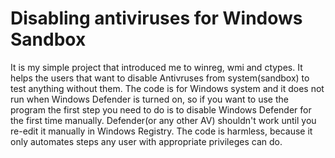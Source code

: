 # Disabling antiviruses for Windows Sandbox 
It is my simple project that introduced me to winreg, wmi and ctypes. It helps the users that want to disable Antivruses from system(sandbox) to test anything without them.
The code is for Windows system and it does not run when Windows Defender is turned on, so if you want to use the program the first step you need to do is to disable Windows Defender for the first time manually.
Defender(or any other AV) shouldn't work until you re-edit it manually in Windows Registry.
The code is harmless, because it only automates steps any user with appropriate privileges can do.

